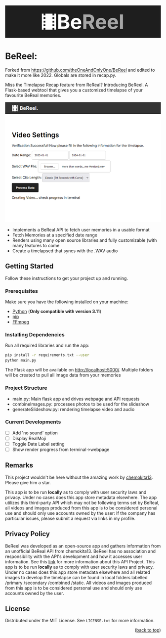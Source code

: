 <a name="readme-top"></a>

![Welcome Screen](https://github.com/theOneAndOnlyOne/BeReel/blob/main/static/images/BeReal_Header.png)

# BeReel:

Forked from https://github.com/theOneAndOnlyOne/BeReel and edited to make it more like 2022. Globals are stored in recap.py.

Miss the Timelapse Recap feature from ReReal? Introducing BeReel. A Flask-based webtool that gives you a customized timelapse of your favourite BeReal memories. 

![Video Settings](https://github.com/theOneAndOnlyOne/BeReel/blob/main/static/images/BeReel_Video_Settings.png)


* Implements a BeReal API to fetch user memories in a usable format
* Fetch Memories at a specified date range
* Renders using many open source libraries and fully customizable (with many features to come
* Create a timelapsed that syncs with the .WAV audio

## Getting Started

Follow these instructions to get your project up and running.

### Prerequisites

Make sure you have the following installed on your machine:

- [Python](https://www.python.org/downloads/) (<b>Only compatible with version 3.11</b>)
- [pip](https://pip.pypa.io/en/stable/installation/)
- [FFmpeg](https://ffmpeg.org/download.html)

### Installing Dependencies

Run all required libraries and run the app:
```bash
pip install -r requirements.txt --user
python main.py
```
The Flask app will be available on [http://localhost:5000/](http://localhost:5000/). Multiple folders will be created to pull all image data from your memories

### Project Structure

- main.py: Main flask app and drives webpage and API requests
- combineImages.py: processes photos to be used for the slideshow
- generateSlideshow.py: rendering timelapse video and audio

### Current Developments

- [ ] Add 'no sound' option
- [ ] Display RealMoji
- [ ] Toggle Date Label setting
- [ ] Show render progress from terminal->webpage

## Remarks

This project wouldn't be here without the amazing work by [chemokita13](https://github.com/chemokita13/beReal-api). Please give him a star.

This app is to be run <b>locally</b> as to comply with user security laws and privacy. Under no cases does this app store metadata elsewhere.
The app utilizes this third-party API which may not be following terms set by BeReal, all videos and images produced from this app is to be considered personal use and should only use accounts owned by the user: 
If the company has particular issues, please submit a request via links in my profile.

## Privacy Policy

BeReel was developed as an open-source app and gathers information from an unofficial BeReal API from chemokita13. BeReel has no association and responsibility with the API's development and how it accesses user information. See this [link](https://github.com/chemokita13/beReal-api) for more information about this API Project. This app is to be run <b>locally</b> as to comply with user security laws and privacy. Under no cases does this app store metadata elsewhere and all related images to develop the timelapse can be found in local folders labelled /primary /secondary /combined /static. All videos and images produced from this app is to be considered personal use and should only use accounts owned by the user.

## License

Distributed under the MIT License. See `LICENSE.txt` for more information.

<p align="right">(<a href="#readme-top">back to top</a>)</p>

